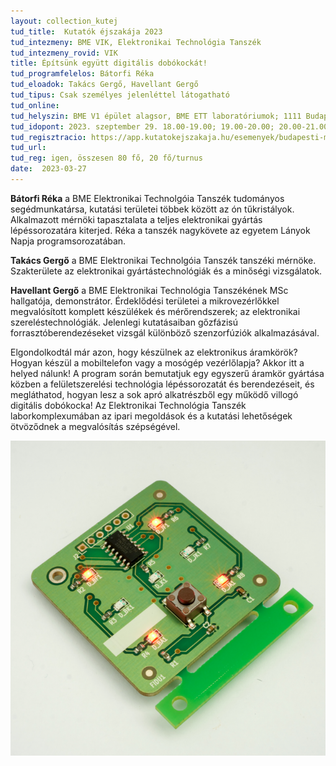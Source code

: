 ```yaml
---
layout: collection_kutej
tud_title:  Kutatók éjszakája 2023
tud_intezmeny: BME VIK, Elektronikai Technológia Tanszék
tud_intezmeny_rovid: VIK
title: Építsünk együtt digitális dobókockát! 
tud_programfelelos: Bátorfi Réka
tud_eloadok: Takács Gergő, Havellant Gergő
tud_tipus: Csak személyes jelenléttel látogatható
tud_online: 
tud_helyszin: BME V1 épület alagsor, BME ETT laboratóriumok; 1111 Budapest, Egry József u. 18. 
tud_idopont: 2023. szeptember 29. 18.00-19.00; 19.00-20.00; 20.00-21.00; 21.00-22.00
tud_regisztracio: https://app.kutatokejszakaja.hu/esemenyek/budapesti-muszaki-es-gazdasagtudomanyi-egyetem/epitsunk-egyutt-digitalis-dobokockat 
tud_url: 
tud_reg: igen, összesen 80 fő, 20 fő/turnus
date:  2023-03-27
---
```


**Bátorfi Réka** a BME Elektronikai Technolgóia Tanszék tudományos segédmunkatársa, kutatási területei többek között az ón tűkristályok. Alkalmazott mérnöki tapasztalata a teljes elektronikai gyártás lépéssorozatára kiterjed. Réka a tanszék nagykövete az egyetem Lányok Napja programsorozatában.

**Takács Gergő** a BME Elektronikai Technolgóia Tanszék tanszéki mérnöke. Szakterülete az elektronikai gyártástechnológiák és a minőségi vizsgálatok.

**Havellant Gergő** a BME Elektronikai Technológia Tanszékének MSc hallgatója, demonstrátor. Érdeklődési területei a mikrovezérlőkkel megvalósított komplett készülékek és mérőrendszerek; az elektronikai szereléstechnológiák.  Jelenlegi kutatásaiban gőzfázisú forrasztóberendezéseket vizsgál különböző szenzorfúziók alkalmazásával.

Elgondolkodtál már azon, hogy készülnek az elektronikus áramkörök? Hogyan készül a mobiltelefon vagy a mosógép vezérlőlapja? Akkor itt a helyed nálunk! A program során bemutatjuk egy egyszerű áramkör gyártása közben a felületszerelési technológia lépéssorozatát és berendezéseit, és megláthatod, hogyan lesz a sok apró alkatrészből egy működő villogó digitális dobókocka! Az Elektronikai Technológia Tanszék laborkomplexumában az ipari megoldások és a kutatási lehetőségek ötvöződnek a megvalósítás szépségével.


![Építsünk együtt digitális dobókockát!](images/epitsunk-egyutt-digitalis-dobokockat.jpg)
